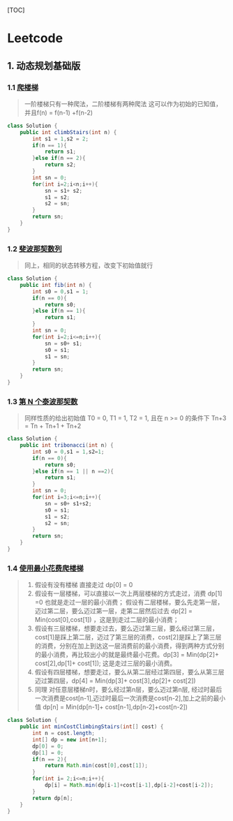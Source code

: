 [TOC]

# Leetcode

## 1. 动态规划基础版

### 1.1 [爬楼梯](https://leetcode.cn/problems/climbing-stairs/?envType=study-plan-v2&envId=dynamic-programming)

> 一阶楼梯只有一种爬法，二阶楼梯有两种爬法 这可以作为初始的已知值，并且f(n) = f(n-1) +f(n-2)
```java
class Solution {
    public int climbStairs(int n) {
        int s1 = 1,s2 = 2;
        if(n == 1){
            return s1;
        }else if(n == 2){
            return s2;
        }
        int sn = 0;
        for(int i=2;i<n;i++){
            sn = s1+ s2;
            s1 = s2;
            s2 = sn;
        }
        return sn;
    }
}
```

### 1.2 [斐波那契数列](https://leetcode.cn/problems/fibonacci-number/description/?envType=study-plan-v2&envId=dynamic-programming)

>同上，相同的状态转移方程，改变下初始值就行

```java
class Solution {
    public int fib(int n) {
        int s0 = 0,s1 = 1;
        if(n == 0){
            return s0;
        }else if(n == 1){
            return s1;
        }
        int sn = 0;
        for(int i=2;i<=n;i++){
            sn = s0+ s1;
            s0 = s1;
            s1 = sn;
        }
        return sn;
    }
}
```

### 1.3 [第 N 个泰波那契数](https://leetcode.cn/problems/n-th-tribonacci-number/description/?envType=study-plan-v2&envId=dynamic-programming)

> 同样性质的给出初始值 T0 = 0, T1 = 1, T2 = 1, 且在 n >= 0 的条件下 Tn+3 = Tn + Tn+1 + Tn+2

```Java
class Solution {
    public int tribonacci(int n) {
        int s0 = 0,s1 = 1,s2=1;
        if(n == 0){
            return s0;
        }else if(n == 1 || n ==2){
            return s1;
        }
        int sn = 0;
        for(int i=3;i<=n;i++){
            sn = s0+ s1+s2;
            s0 = s1;
            s1 = s2;
            s2 = sn;
        }
        return sn;
    }
}

```

### 1.4 [使用最小花费爬楼梯](https://leetcode.cn/problems/min-cost-climbing-stairs/?envType=study-plan-v2&envId=dynamic-programming)

> 1. 假设有没有楼梯 直接走过 dp[0] = 0
> 2. 假设有一层楼梯，可以直接以一次上两层楼梯的方式走过，消费 dp[1] =0 也就是走过一层的最小消费；
假设有二层楼梯，要么先走第一层，迈过第二层，要么迈过第一层，走第二层然后过去 dp[2] = Min(cost[0],cost[1]) ，这是到走过二层的最小消费；
> 3. 假设有三层楼梯，想要走过去，要么迈过第三层，要么经过第三层，cost[1]是踩上第二层，迈过了第三层的消费，cost[2]是踩上了第三层的消费，分别在加上到达这一层消费前的最小消费，得到两种方式分别的最小消费，再比较出小的就是最终最小花费。dp[3] = Min(dp[2]+ cost[2],dp[1]+ cost[1]); 这是走过三层的最小消费。
> 4. 假设有四层楼梯，想要走过，要么从第二层经过第四层，要么从第三层迈过第四层，dp[4] = Min(dp[3]+ cost[3],dp[2]+ cost[2])
> 5. 同理 对任意层楼梯n时，要么经过第n层，要么迈过第n层, 经过时最后一次消费是cost[n-1],迈过时最后一次消费是cost[n-2],加上之前的最小值 dp[n] = Min(dp[n-1]+ cost[n-1],dp[n-2]+cost[n-2])


```Java
class Solution {
    public int minCostClimbingStairs(int[] cost) {
        int n = cost.length;
        int[] dp = new int[n+1];
        dp[0] = 0;
        dp[1] = 0;
        if(n == 2){
            return Math.min(cost[0],cost[1]);
        }
        for(int i= 2;i<=n;i++){
            dp[i] = Math.min(dp[i-1]+cost[i-1],dp[i-2]+cost[i-2]);
        }
        return dp[n];
    }
}
```